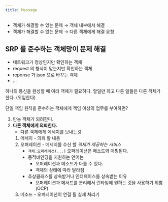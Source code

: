 ```yaml
---
title: Message
---
```


- 객체가 해결할 수 있는 문제 → 객체 내부에서 해결
- 객체가 해결할 수 없는 문제 → 다른 객체에게 해결 요청 

## SRP 를 준수하는 객체망이 문제 해결 
- 네트워크가 정상인지만 확인하는 객체
- request 의 형식이 맞는지만 확인하는 객체
- reponse 가 json 으로 바꾸는 객체
- ...

하나의 통신을 완성할 때 여러 객체가 필요하다. 
할일만 하고 다른 일들은 다른 객체가 한다. (위임한다)

단일 책임 원칙을 준수하는 객체에게 책임 이상의 업무를 부여하면?
1. 만능 객체가 되려한다.
2. **다른 객체에게 의뢰한다.**
    - 다른 객체에게 메세지를 보내는것    
    1. 메세지 - 의뢰 할 내용
    2. 오퍼레이션 - 메세지를 수신 할 *객체가 제공하는 서비스*  
        - `객체.오퍼레이션(...)` 오퍼레이션은 메소드와 매핑된다. 
        - 동적바인딩을 지원하는 언어는
            - 오퍼레이션과 메소드가 다를 수 있다. 
            - 객체의 상태에 따라 달라짐
        - 추상클래스를 상속받거나 인터페이스를 상속받는 이유
            - 오퍼레이션과 메서드를 분리해서 런타임에 원하는 것을 사용하기 위함 (OCP)
    3. 메소드 - 오퍼레이션이 연결 될 실제 처리기
